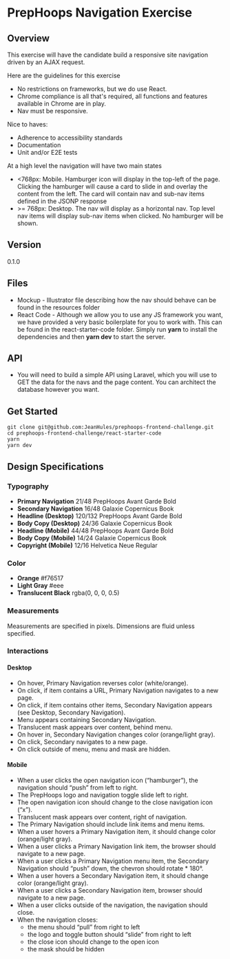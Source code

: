 # PrepHoops Navigation Exercise

## Overview

This exercise will have the candidate build a responsive site navigation driven by an AJAX request.

Here are the guidelines for this exercise

-   No restrictions on frameworks, but we do use React.
-   Chrome compliance is all that's required, all functions and features available in Chrome are in play.
-   Nav must be responsive.

Nice to haves:

-   Adherence to accessibility standards
-   Documentation
-   Unit and/or E2E tests

At a high level the navigation will have two main states

-   <768px: Mobile. Hamburger icon will display in the top-left of the page. Clicking the hamburger will cause a card to slide in and overlay the content from the left. The card will contain nav and sub-nav items defined in the JSONP response
-   \>= 768px: Desktop. The nav will display as a horizontal nav. Top level nav items will display sub-nav items when clicked. No hamburger will be shown.

## Version

0.1.0

## Files

-   Mockup - Illustrator file describing how the nav should behave can be found in the resources folder
-   React Code - Although we allow you to use any JS framework you want, we have provided a very basic boilerplate for you to work with. This can be found in the react-starter-code folder. Simply run **yarn** to install the dependencies and then **yarn dev** to start the server.

## API

-   You will need to build a simple API using Laravel, which you will use to GET the data for the navs and the page content. You can architect the database however you want.

## Get Started

```
git clone git@github.com:JeanHules/prephoops-frontend-challenge.git
cd prephoops-frontend-challenge/react-starter-code
yarn
yarn dev
```

## Design Specifications

### Typography

-   **Primary Navigation** 21/48 PrepHoops Avant Garde Bold
-   **Secondary Navigation** 16/48 Galaxie Copernicus Book
-   **Headline (Desktop)** 120/132 PrepHoops Avant Garde Bold
-   **Body Copy (Desktop)** 24/36 Galaxie Copernicus Book
-   **Headline (Mobile)** 44/48 PrepHoops Avant Garde Bold
-   **Body Copy (Mobile)** 14/24 Galaxie Copernicus Book
-   **Copyright (Mobile)** 12/16 Helvetica Neue Regular

### Color

-   **Orange** #f76517
-   **Light Gray** #eee
-   **Translucent Black** rgba(0, 0, 0, 0.5)

### Measurements

Measurements are specified in pixels. Dimensions are fluid unless specified.

### Interactions

#### Desktop

-   On hover, Primary Navigation reverses color (white/orange).
-   On click, if item contains a URL, Primary Navigation navigates to a new page.
-   On click, if item contains other items, Secondary Navigation appears (see Desktop, Secondary Navigation).
-   Menu appears containing Secondary Navigation.
-   Translucent mask appears over content, behind menu.
-   On hover in, Secondary Navigation changes color (orange/light gray).
-   On click, Secondary navigates to a new page.
-   On click outside of menu, menu and mask are hidden.

#### Mobile

-   When a user clicks the open navigation icon (“hamburger”), the navigation should “push” from left to right.
-   The PrepHoops logo and navigation toggle slide left to right.
-   The open navigation icon should change to the close navigation icon (“x”).
-   Translucent mask appears over content, right of navigation.
-   The Primary Navigation should include link items and menu items.
-   When a user hovers a Primary Navigation item, it should change color (orange/light gray).
-   When a user clicks a Primary Navigation link item, the browser should navigate to a new page.
-   When a user clicks a Primary Navigation menu item, the Secondary Navigation should “push” down, the chevron should rotate \* 180°.
-   When a user hovers a Secondary Navigation item, it should change color (orange/light gray).
-   When a user clicks a Secondary Navigation item, browser should navigate to a new page.
-   When a user clicks outside of the navigation, the navigation should close.
-   When the navigation closes:
    -   the menu should “pull” from right to left
    -   the logo and toggle button should “slide” from right to left
    -   the close icon should change to the open icon
    -   the mask should be hidden
